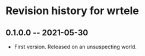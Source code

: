 # Revision history for wrtele

## 0.1.0.0 -- 2021-05-30

* First version. Released on an unsuspecting world.
